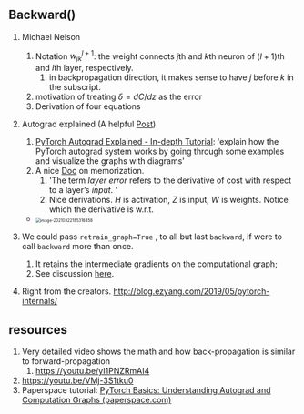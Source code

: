 ## Backward()

1. Michael Nelson
	1. Notation $w_{jk}^{l+1}$: the weight connects $j$th and $k$th neuron of $(l+1)$th and $l$th layer, respectively.
		1. in backpropagation direction, it makes sense to have $j$ before $k$ in the subscript.
	2. motivation of treating $\delta={dC}/{dz}$ as the error
	3. Derivation of four equations
2. Autograd explained (A helpful [Post](https://towardsdatascience.com/pytorch-autograd-understanding-the-heart-of-pytorchs-magic-2686cd94ec95#:~:text=is%20not%20needed.-,Backward()%20function,gradients%20are%20then%20stored%20in%20.))
	1. [PyTorch Autograd Explained - In-depth Tutorial](https://www.youtube.com/watch?v=MswxJw-8PvE): 'explain how the PyTorch autograd system works by going through some examples and visualize the graphs with diagrams'
	2. A nice [Doc](https://ml-cheatsheet.readthedocs.io/en/latest/backpropagation.html) on memorization.
		1. 'The term *layer error* refers to the derivative of cost with respect to a layer’s *input*. '
		2. Nice derivations.  *H* is activation, *Z* is input, *W* is weights. Notice which the derivative is w.r.t.
     - <img src="https://i.loli.net/2021/03/23/Ty2edFA6WrhH8kC.png" alt="image-20210322185316458" style="zoom:50%;" />

3. We could pass `retrain_graph=True` , to all but last `backward`, if were to call `backward` more than once. 
	1. It retains the intermediate gradients on the computational graph;
	2. See discussion [here](https://discuss.pytorch.org/t/runtimeerror-trying-to-backward-through-the-graph-a-second-time-but-the-buffers-have-already-been-freed-specify-retain-graph-true-when-calling-backward-the-first-time/6795).
 4. Right from the creators. http://blog.ezyang.com/2019/05/pytorch-internals/

## resources
1. Very detailed video shows the math and how back-propagation is similar to forward-propagation
	1. https://youtu.be/yI1PNZRmAI4
2. https://youtu.be/VMj-3S1tku0
3. Paperspace tutorial: [PyTorch Basics: Understanding Autograd and Computation Graphs (paperspace.com)](https://blog.paperspace.com/pytorch-101-understanding-graphs-and-automatic-differentiation/)